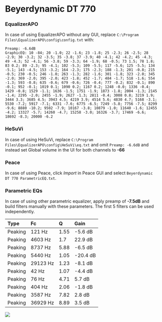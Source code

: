 # Beyerdynamic DT 770

### EqualizerAPO
In case of using EqualizerAPO without any GUI, replace `C:\Program Files\EqualizerAPO\config\config.txt`
with:
```
Preamp: -6.6dB
GraphicEQ: 10 -84; 20 -1.0; 22 -1.6; 23 -1.8; 25 -2.3; 26 -2.5; 28 -2.9; 30 -3.2; 32 -3.5; 35 -3.8; 37 -3.9; 40 -4.1; 42 -4.2; 45 -4.3; 49 -4.3; 52 -4.1; 56 -3.8; 59 -3.3; 64 -1.9; 68 -0.5; 73 1.5; 78 1.8; 83 0.2; 89 -2.3; 95 -4.1; 102 -5.3; 109 -5.5; 117 -5.6; 125 -5.5; 134 -5.1; 143 -4.5; 153 -3.2; 164 -2.3; 175 -2.3; 188 -1.3; 201 -0.8; 215 -0.5; 230 -0.5; 246 -1.0; 263 -1.3; 282 -1.6; 301 -1.8; 323 -2.0; 345 -2.0; 369 -2.0; 395 -2.0; 423 -1.8; 452 -1.7; 484 -1.7; 518 -1.6; 554 -1.3; 593 -0.8; 635 -0.6; 679 -0.6; 726 -0.4; 777 -0.2; 832 -0.1; 890 -0.1; 952 -0.1; 1019 0.1; 1090 0.2; 1167 0.2; 1248 -0.0; 1336 -0.4; 1429 -0.8; 1529 -1.1; 1636 -1.5; 1751 -1.9; 1873 -1.8; 2004 -1.3; 2145 -1.4; 2295 -2.0; 2455 -1.9; 2627 -1.3; 2811 -0.4; 3008 0.8; 3219 1.9; 3444 3.3; 3685 4.5; 3943 4.5; 4219 3.9; 4514 5.6; 4830 4.7; 5168 -3.1; 5530 -7.2; 5917 -7.1; 6331 -7.6; 6775 -6.5; 7249 -5.8; 7756 -7.5; 8299 -9.6; 8880 -10.2; 9502 -7.9; 10167 -3.8; 10879 -1.0; 11640 -1.6; 12455 -4.2; 13327 -5.7; 14260 -4.7; 15258 -3.0; 16326 -3.7; 17469 -6.6; 18692 -8.3; 20000 -6.2
```

### HeSuVi
In case of using HeSuVi, replace `C:\Program Files\EqualizerAPO\config\HeSuVi\eq.txt` and omit `Preamp:
-6.6dB` and instead set Global volume in the UI for both channels to **-66**

### Peace
In case of using Peace, click *Import* in Peace GUI and select `Beyerdynamic DT 770 ParametricEQ.txt`.

### Parametric EQs
In case of using other parametric equalizer, apply preamp of **-7.5dB** and build filters manually with
these parameters. The first 5 filters can be used independently.

| Type    | Fc       |    Q | Gain     |
|:--------|:---------|:-----|:---------|
| Peaking | 121 Hz   | 1.55 | -5.6 dB  |
| Peaking | 4603 Hz  | 1.7  | 22.9 dB  |
| Peaking | 8737 Hz  | 5.88 | -6.5 dB  |
| Peaking | 5440 Hz  | 1.05 | -20.4 dB |
| Peaking | 29123 Hz | 1.23 | -8.1 dB  |
| Peaking | 42 Hz    | 1.07 | -4.4 dB  |
| Peaking | 76 Hz    | 4.71 | 5.7 dB   |
| Peaking | 404 Hz   | 2.06 | -1.8 dB  |
| Peaking | 3587 Hz  | 7.82 | 2.8 dB   |
| Peaking | 36929 Hz | 8.89 | 3.5 dB   |

![](https://raw.githubusercontent.com/jaakkopasanen/AutoEq/master/results/innerfidelity/sbaf-serious/Beyerdynamic%20DT%20770/Beyerdynamic%20DT%20770.png)
